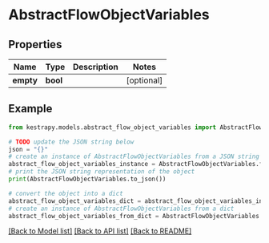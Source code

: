 # AbstractFlowObjectVariables


## Properties

Name | Type | Description | Notes
------------ | ------------- | ------------- | -------------
**empty** | **bool** |  | [optional] 

## Example

```python
from kestrapy.models.abstract_flow_object_variables import AbstractFlowObjectVariables

# TODO update the JSON string below
json = "{}"
# create an instance of AbstractFlowObjectVariables from a JSON string
abstract_flow_object_variables_instance = AbstractFlowObjectVariables.from_json(json)
# print the JSON string representation of the object
print(AbstractFlowObjectVariables.to_json())

# convert the object into a dict
abstract_flow_object_variables_dict = abstract_flow_object_variables_instance.to_dict()
# create an instance of AbstractFlowObjectVariables from a dict
abstract_flow_object_variables_from_dict = AbstractFlowObjectVariables.from_dict(abstract_flow_object_variables_dict)
```
[[Back to Model list]](../README.md#documentation-for-models) [[Back to API list]](../README.md#documentation-for-api-endpoints) [[Back to README]](../README.md)


